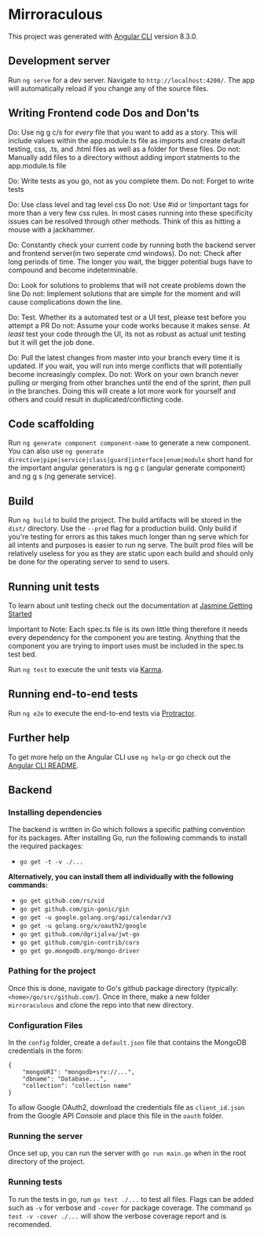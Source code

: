 # Mirroraculous

This project was generated with [Angular CLI](https://github.com/angular/angular-cli) version 8.3.0.

## Development server

Run `ng serve` for a dev server. Navigate to `http://localhost:4200/`. The app will automatically reload if you change any of the source files.

## Writing Frontend code Dos and Don'ts
Do: Use ng g c/s for *every* file that you want to add as a story. This will include values within the app.module.ts file as imports and create default testing, css, .ts, and .html files as well as a folder for these files.
Do not: Manually add files to a directory without adding import statments to the app.module.ts file

Do: Write tests as you go, not as you complete them. 
Do not: Forget to write tests

Do: Use class level and tag level css
Do not: Use #id or !important tags for more than a very few css rules. In most cases running into these specificity issues can be resolved through other methods. Think of this as hitting a mouse with a jackhammer.

Do: Constantly check your current code by running both the backend server and frontend server(in two seperate cmd windows).
Do not: Check after long periods of time. The longer you wait, the bigger potential bugs have to compound and become indeterminable.

Do: Look for solutions to problems that will not create problems down the line
Do not: Implement solutions that are simple for the moment and will cause complications down the line.

Do: Test. Whether its a automated test or a UI test, please test before you attempt a PR
Do not: Assume your code works because it makes sense. At *least* test your code through the UI, its not as robust as actual unit testing but it will get the job done.

Do: Pull the latest changes from master into your branch every time it is updated. If you wait, you will run into merge conflicts that will potentially become increasingly complex.
Do not: Work on your own branch never pulling or merging from other branches until the end of the sprint, *then* pull in the branches. Doing this will create a lot more work for yourself and others and could result in duplicated/conflicting code.

## Code scaffolding

Run `ng generate component component-name` to generate a new component. You can also use `ng generate directive|pipe|service|class|guard|interface|enum|module` short hand for the important angular generators is ng g c (angular generate component) and ng g s (ng generate service).

## Build

Run `ng build` to build the project. The build artifacts will be stored in the `dist/` directory. Use the `--prod` flag for a production build. Only build if you're testing for errors as this takes much longer than ng serve which for all intents and purposes is easier to run ng serve. The built prod files will be relatively useless for you as they are static upon each build and should only be done for the operating server to send to users.

## Running unit tests
To learn about unit testing check out the documentation at [Jasmine Getting Started](https://jasmine.github.io/tutorials/your_first_suite)

Important to Note: Each spec.ts file is its own little thing therefore it needs every dependency for the component you are testing. Anything that the component you are trying to import uses must be included in the spec.ts test bed.


Run `ng test` to execute the unit tests via [Karma](https://karma-runner.github.io).

## Running end-to-end tests

Run `ng e2e` to execute the end-to-end tests via [Protractor](http://www.protractortest.org/).

## Further help

To get more help on the Angular CLI use `ng help` or go check out the [Angular CLI README](https://github.com/angular/angular-cli/blob/master/README.md).

## Backend

### Installing dependencies

The backend is written in Go which follows a specific pathing convention for its packages. After installing Go, run the following commands to install the required packages: 
- `go get -t -v ./...`

**Alternatively, you can install them all individually with the following commands:**
- `go get github.com/rs/xid` 
- `go get github.com/gin-gonic/gin`
- `go get -u google.golang.org/api/calendar/v3`
- `go get -u golang.org/x/oauth2/google`
- `go get github.com/dgrijalva/jwt-go`
- `go get github.com/gin-contrib/cors`
- `go get go.mongodb.org/mongo-driver`

### Pathing for the project

Once this is done, navigate to Go's github package directory (typically: `<home>/go/src/github.com/`). Once in there, make a new folder `mirroraculous` and clone the repo into that new directory. 

### Configuration Files

In the `config` folder, create a `default.json` file that contains the MongoDB credentials in the form: 
```
{
    "mongoURI": "mongodb+srv://...",
    "dbname": "Database...",
    "collection": "collection name"
}
```
To allow Google OAuth2, download the credentials file as `client_id.json` from the Google API Console and place this file in the `oauth` folder.


### Running the server

Once set up, you can run the server with `go run main.go` when in the root directory of the project. 

### Running tests

To run the tests in go, run `go test ./...` to test all files. Flags can be added such as `-v` for verbose and `-cover` for package coverage. The command `go test -v -cover ./...` will show the verbose coverage report and is recomended. 




